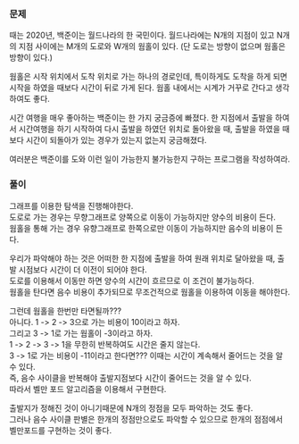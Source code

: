 ### 문제

때는 2020년, 백준이는 월드나라의 한 국민이다. 월드나라에는 N개의 지점이 있고 N개의 지점 사이에는 M개의 도로와 W개의 웜홀이 있다. (단 도로는 방향이 없으며 웜홀은 방향이 있다.) 

웜홀은 시작 위치에서 도착 위치로 가는 하나의 경로인데, 특이하게도 도착을 하게 되면 시작을 하였을 때보다 시간이 뒤로 가게 된다. 웜홀 내에서는 시계가 거꾸로 간다고 생각하여도 좋다.

시간 여행을 매우 좋아하는 백준이는 한 가지 궁금증에 빠졌다. 한 지점에서 출발을 하여서 시간여행을 하기 시작하여 다시 출발을 하였던 위치로 돌아왔을 때, 출발을 하였을 때보다 시간이 되돌아가 있는 경우가 있는지 없는지 궁금해졌다. 

여러분은 백준이를 도와 이런 일이 가능한지 불가능한지 구하는 프로그램을 작성하여라.


### 풀이

그래프를 이용한 탐색을 진행해야한다.   
도로로 가는 경우는 무향그래프로 양쪽으로 이동이 가능하지만 양수의 비용이 든다.   
웜홀을 통해 가는 경우 유향그래프로 한쪽으로만 이동이 가능하지만 음수의 비용이 든다.   

우리가 파악해야 하는 것은 어떠한 한 지점에 출발을 하여 원래 위치로 달아왔을 때, 출발 시점보다 시간이 더 이전이 되어야 한다.   
도로를 이용해서 이동만 하면 양수의 시간이 흐르므로 이 조건이 불가능하다.   
웜홀을 탄다면 음수 비용이 추가되므로 무조건적으로 웜홀을 이용하여 이동을 해야한다.   

그런데 웜홀을 한번만 타면될까???   
아니다. 1 -> 2 -> 3으로 가는 비용이 10이라고 하자.   
그리고 3 -> 1로 가는 웜홀이 -3이라고 하자.   
1 -> 2 -> 3 -> 1을 무한히 반복하여도 시간은 줄지 않는다.   
3 -> 1로 가는 비용이 -11이라고 한다면??? 이때는 시간이 계속해서 줄어드는 것을 알 수 있다.   
즉, 음수 사이클을 반복해야 출발지점보다 시간이 줄어드는 것을 알 수 있다.   
따라서 벨만 포드 알고리즘을 이용해서 구현한다.   

출발지가 정해진 것이 아니기때문에 
N개의 정점을 모두 파악하는 것도 좋다.   
그러나 음수 사이클 판별은 한개의 정점만으로도 파악할 수 있으므로 한개의 점점에서 벨만포드를 구현하는 것이 좋다.
